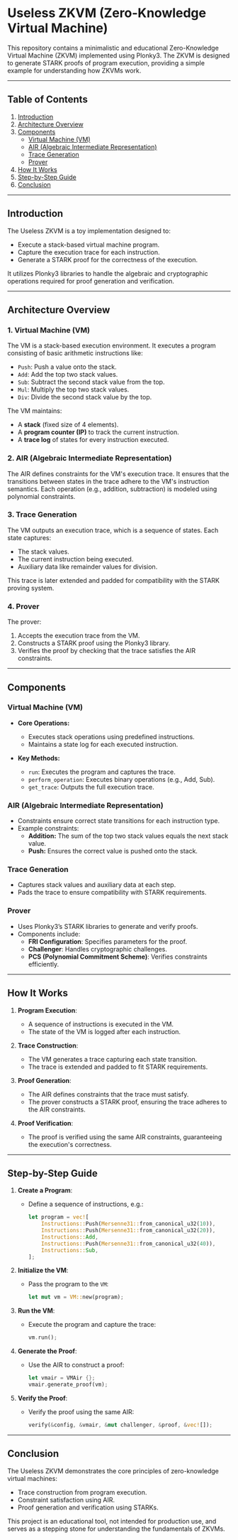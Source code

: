 # Useless ZKVM (Zero-Knowledge Virtual Machine)

This repository contains a minimalistic and educational Zero-Knowledge Virtual Machine (ZKVM) implemented using Plonky3. The ZKVM is designed to generate STARK proofs of program execution, providing a simple example for understanding how ZKVMs work.

---

## Table of Contents

1. [Introduction](#introduction)
2. [Architecture Overview](#architecture-overview)
3. [Components](#components)
   - [Virtual Machine (VM)](#virtual-machine-vm)
   - [AIR (Algebraic Intermediate Representation)](#air-algebraic-intermediate-representation)
   - [Trace Generation](#trace-generation)
   - [Prover](#prover)
4. [How It Works](#how-it-works)
5. [Step-by-Step Guide](#step-by-step-guide)
6. [Conclusion](#conclusion)

---

## Introduction

The Useless ZKVM is a toy implementation designed to:

- Execute a stack-based virtual machine program.
- Capture the execution trace for each instruction.
- Generate a STARK proof for the correctness of the execution.

It utilizes Plonky3 libraries to handle the algebraic and cryptographic operations required for proof generation and verification.

---

## Architecture Overview

### 1. **Virtual Machine (VM)**

The VM is a stack-based execution environment. It executes a program consisting of basic arithmetic instructions like:

- `Push`: Push a value onto the stack.
- `Add`: Add the top two stack values.
- `Sub`: Subtract the second stack value from the top.
- `Mul`: Multiply the top two stack values.
- `Div`: Divide the second stack value by the top.

The VM maintains:

- A **stack** (fixed size of 4 elements).
- A **program counter (IP)** to track the current instruction.
- A **trace log** of states for every instruction executed.

### 2. **AIR (Algebraic Intermediate Representation)**

The AIR defines constraints for the VM's execution trace. It ensures that the transitions between states in the trace adhere to the VM's instruction semantics. Each operation (e.g., addition, subtraction) is modeled using polynomial constraints.

### 3. **Trace Generation**

The VM outputs an execution trace, which is a sequence of states. Each state captures:

- The stack values.
- The current instruction being executed.
- Auxiliary data like remainder values for division.

This trace is later extended and padded for compatibility with the STARK proving system.

### 4. **Prover**

The prover:

1. Accepts the execution trace from the VM.
2. Constructs a STARK proof using the Plonky3 library.
3. Verifies the proof by checking that the trace satisfies the AIR constraints.

---

## Components

### Virtual Machine (VM)

- **Core Operations:**

  - Executes stack operations using predefined instructions.
  - Maintains a state log for each executed instruction.

- **Key Methods:**
  - `run`: Executes the program and captures the trace.
  - `perform_operation`: Executes binary operations (e.g., Add, Sub).
  - `get_trace`: Outputs the full execution trace.

### AIR (Algebraic Intermediate Representation)

- Constraints ensure correct state transitions for each instruction type.
- Example constraints:
  - **Addition:** The sum of the top two stack values equals the next stack value.
  - **Push:** Ensures the correct value is pushed onto the stack.

### Trace Generation

- Captures stack values and auxiliary data at each step.
- Pads the trace to ensure compatibility with STARK requirements.

### Prover

- Uses Plonky3’s STARK libraries to generate and verify proofs.
- Components include:
  - **FRI Configuration**: Specifies parameters for the proof.
  - **Challenger**: Handles cryptographic challenges.
  - **PCS (Polynomial Commitment Scheme)**: Verifies constraints efficiently.

---

## How It Works

1. **Program Execution**:

   - A sequence of instructions is executed in the VM.
   - The state of the VM is logged after each instruction.

2. **Trace Construction**:

   - The VM generates a trace capturing each state transition.
   - The trace is extended and padded to fit STARK requirements.

3. **Proof Generation**:

   - The AIR defines constraints that the trace must satisfy.
   - The prover constructs a STARK proof, ensuring the trace adheres to the AIR constraints.

4. **Proof Verification**:
   - The proof is verified using the same AIR constraints, guaranteeing the execution's correctness.

---

## Step-by-Step Guide

1. **Create a Program**:

   - Define a sequence of instructions, e.g.:
     ```rust
     let program = vec![
         Instructions::Push(Mersenne31::from_canonical_u32(10)),
         Instructions::Push(Mersenne31::from_canonical_u32(20)),
         Instructions::Add,
         Instructions::Push(Mersenne31::from_canonical_u32(40)),
         Instructions::Sub,
     ];
     ```

2. **Initialize the VM**:

   - Pass the program to the `VM`:
     ```rust
     let mut vm = VM::new(program);
     ```

3. **Run the VM**:

   - Execute the program and capture the trace:
     ```rust
     vm.run();
     ```

4. **Generate the Proof**:

   - Use the AIR to construct a proof:
     ```rust
     let vmair = VMAir {};
     vmair.generate_proof(vm);
     ```

5. **Verify the Proof**:
   - Verify the proof using the same AIR:
     ```rust
     verify(&config, &vmair, &mut challenger, &proof, &vec![]);
     ```

---

## Conclusion

The Useless ZKVM demonstrates the core principles of zero-knowledge virtual machines:

- Trace construction from program execution.
- Constraint satisfaction using AIR.
- Proof generation and verification using STARKs.

This project is an educational tool, not intended for production use, and serves as a stepping stone for understanding the fundamentals of ZKVMs.
